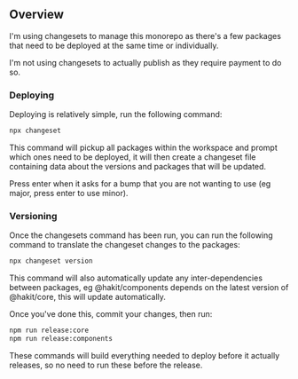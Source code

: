 ## Overview
I'm using changesets to manage this monorepo as there's a few packages that need to be deployed at the same time or individually.

I'm not using changesets to actually publish as they require payment to do so.

### Deploying
Deploying is relatively simple, run the following command:
```bash
npx changeset
```
This command will pickup all packages within the workspace and prompt which ones need to be deployed, it will then create a changeset file containing data about the versions and packages that will be updated.

Press enter when it asks for a bump that you are not wanting to use (eg major, press enter to use minor).

### Versioning
Once the changesets command has been run, you can run the following command to translate the changeset changes to the packages:
```bash
npx changeset version
```

This command will also automatically update any inter-dependencies between packages, eg @hakit/components depends on the latest version of @hakit/core, this will update automatically.

Once you've done this, commit your changes, then run:

```bash
npm run release:core
npm run release:components
```

These commands will build everything needed to deploy before it actually releases, so no need to run these before the release.
